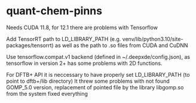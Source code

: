 # quant-chem-pinns

Needs CUDA 11.8, for 12.1 there are problems with Tensorflow

Add TensorRT path to LD_LIBRARY_PATH (e.g. venv/lib/python3.10/site-packages/tensorrt) as well as the path to .so files from CUDA and CuDNN

Use tensorflow.compat.v1 backend (defined in ~/.deepxde/config.json), as tensorflow in version 2+ has some problems with 2D functions.

For DFTB+ API it is neccessary to have properly set LD_LIBRARY_PATH (to point to dftb+/lib directory)
It threw some problems with not found GOMP_5.0 version, replacement of pointed file by the library libgomp.so from the system fixed everything